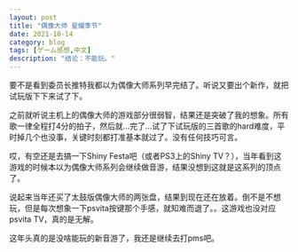 ```yaml
---
layout: post
title: "偶像大师 星耀季节"
date: 2021-10-14
category: blog
tags: [ゲーム感想,中文]
description: "结论：不能玩。"
---
```


要不是看到委员长推特我都以为偶像大师系列早完结了。听说又要出个新作，就把试玩版下下来试了下。

之前就听说主机上的偶像大师的游戏部分很弱智，结果还是突破了我的想象。所有歌一律全程打4分的拍子，然后就...完了...试了下试玩版的三首歌的hard难度，平时掉几个也没事，关键时刻都打准基本就过了。没有任何技巧可言。

哎，有空还是去搞一下Shiny Festa吧（或者PS3上的Shiny TV？），当年看到这游戏的时候本以为偶像大师系列会继续做音游，结果没想到这就是这系列的顶点了。

说起来当年还买了太鼓版偶像大师的两张盘，结果到现在还在放着。倒不是不想玩，但是每次想象一下psvita按键那个手感，就知难而退了。。这游戏也没对应psvita TV，真的是无解。

这年头真的是没啥能玩的新音游了，我还是继续去打pms吧。
